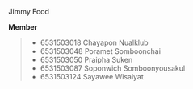 Jimmy Food

**Member**
>* 6531503018 Chayapon Nualklub 
>* 6531503048 Poramet Somboonchai
>* 6531503050 Praipha Suken
>* 6531503087 Soponwich Somboonyousakul 
>* 6531503124 Sayawee Wisaiyat 

